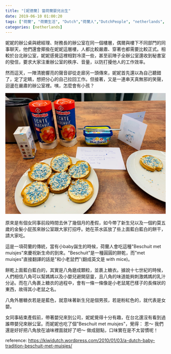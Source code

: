 ```yaml
---
title: "[妮德蘭] 當荷蘭嬰兒出生"
date: 2019-06-10 01:00:20
tags: ["荷蘭", "荷蘭生活", "Dutch","荷蘭人","DutchPeople", "netherlands", "NL", "workinNetherlands", "lifeinNetherlands"]
categories: [netherlands]
---
```

妮妮的辦公桌與總經理、財務長的辦公室在同一個樓層，偶爾與樓下不同部門的同事聊天，他們還會揶揄在妮妮這層樓，人都比較嚴肅、穿著也都需要比較正式。相較於台北辦公室，妮妮感覺這裡相對冷漠一些，甚至前陣子全辦公室還收到秘書室的發信，要求大家注重辦公室的秩序、音量，以防打擾他人的工作效率。



然而這天，一陣清脆響亮的聲音卻從走廊另一頭傳來，妮妮首先還以為自己聽錯了，定了定睛，想把分心的自己拉回工作。但接著，又是一連串天真無邪的笑聲，迴盪在嚴肅的辦公室裡。咦，怎麼會有小孩？



![](/images/baby.jpg)



<!--more-->



原來是有個女同事前段時間去休了幾個月的產假，如今帶了新生兒以及一個約莫五歲的金髮小屁孩來辦公室跟大家打招呼。她在茶水區放了些上面藍白藍白的餅干，請大家吃。



這是一項荷蘭的傳統，當有小baby誕生的時候，荷蘭人會吃這種"Beschuit met muisjes"來慶祝新生命的到來。"Beschuit"是一種圓圓的餅乾，而"met muisjes"直接翻譯的話是"和小老鼠們"(翻成英文是 with mice)。



餅乾上面藍白藍白的，其實是八角磨成顆粒，並裹上糖衣。據說十七世紀的時候，人們相信八角可以幫媽媽以及小嬰兒避開惡靈，且八角的味道能夠刺激媽媽的乳汁分泌。而在八角裹上糖衣的過程中，會有一條一條像是小老鼠尾巴樣子的長條狀的東西，故得其小老鼠之名。



八角外層糖衣若是是藍色，就意味著新生兒是個男孩，若是粉紅色的，就代表是女嬰。



女同事結束產假前，帶著嬰兒來到公司，妮妮覺得十分有趣，在台北還沒有看到過誰帶嬰兒來辦公室。而妮妮也吃了個"Beschuit met muisjes"，覺得： 恩～ 我們還是好好把八角放在滷味裡面就好了吧～ 做成甜點，口味實在是不太習慣呢！




reference: https://kiwidutch.wordpress.com/2010/01/03/a-dutch-baby-tradition-beschuit-met-muisjes/
